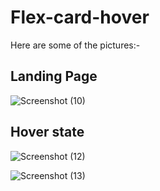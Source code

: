 # Flex-card-hover

Here are some of the pictures:-

## Landing Page
![Screenshot (10)](https://github.com/Omkarzaware/Flex-card-hover/assets/129882875/490f99c9-a535-4565-b987-09810611687d)


## Hover state
![Screenshot (12)](https://github.com/Omkarzaware/Flex-card-hover/assets/129882875/4510dde2-8390-429d-ae70-004a44cec37d)

![Screenshot (13)](https://github.com/Omkarzaware/Flex-card-hover/assets/129882875/99de9688-d3a5-45ef-9ff9-728c60af67f4)






